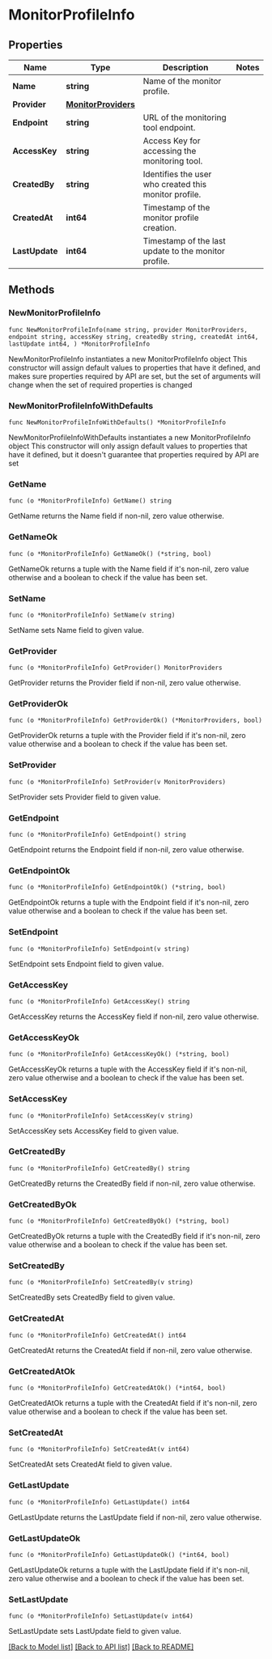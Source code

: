# MonitorProfileInfo

## Properties

Name | Type | Description | Notes
------------ | ------------- | ------------- | -------------
**Name** | **string** | Name of the monitor profile. | 
**Provider** | [**MonitorProviders**](MonitorProviders.md) |  | 
**Endpoint** | **string** | URL of the monitoring tool endpoint. | 
**AccessKey** | **string** | Access Key for accessing the monitoring tool. | 
**CreatedBy** | **string** | Identifies the user who created this monitor profile. | 
**CreatedAt** | **int64** | Timestamp of the monitor profile creation. | 
**LastUpdate** | **int64** | Timestamp of the last update to the monitor profile. | 

## Methods

### NewMonitorProfileInfo

`func NewMonitorProfileInfo(name string, provider MonitorProviders, endpoint string, accessKey string, createdBy string, createdAt int64, lastUpdate int64, ) *MonitorProfileInfo`

NewMonitorProfileInfo instantiates a new MonitorProfileInfo object
This constructor will assign default values to properties that have it defined,
and makes sure properties required by API are set, but the set of arguments
will change when the set of required properties is changed

### NewMonitorProfileInfoWithDefaults

`func NewMonitorProfileInfoWithDefaults() *MonitorProfileInfo`

NewMonitorProfileInfoWithDefaults instantiates a new MonitorProfileInfo object
This constructor will only assign default values to properties that have it defined,
but it doesn't guarantee that properties required by API are set

### GetName

`func (o *MonitorProfileInfo) GetName() string`

GetName returns the Name field if non-nil, zero value otherwise.

### GetNameOk

`func (o *MonitorProfileInfo) GetNameOk() (*string, bool)`

GetNameOk returns a tuple with the Name field if it's non-nil, zero value otherwise
and a boolean to check if the value has been set.

### SetName

`func (o *MonitorProfileInfo) SetName(v string)`

SetName sets Name field to given value.


### GetProvider

`func (o *MonitorProfileInfo) GetProvider() MonitorProviders`

GetProvider returns the Provider field if non-nil, zero value otherwise.

### GetProviderOk

`func (o *MonitorProfileInfo) GetProviderOk() (*MonitorProviders, bool)`

GetProviderOk returns a tuple with the Provider field if it's non-nil, zero value otherwise
and a boolean to check if the value has been set.

### SetProvider

`func (o *MonitorProfileInfo) SetProvider(v MonitorProviders)`

SetProvider sets Provider field to given value.


### GetEndpoint

`func (o *MonitorProfileInfo) GetEndpoint() string`

GetEndpoint returns the Endpoint field if non-nil, zero value otherwise.

### GetEndpointOk

`func (o *MonitorProfileInfo) GetEndpointOk() (*string, bool)`

GetEndpointOk returns a tuple with the Endpoint field if it's non-nil, zero value otherwise
and a boolean to check if the value has been set.

### SetEndpoint

`func (o *MonitorProfileInfo) SetEndpoint(v string)`

SetEndpoint sets Endpoint field to given value.


### GetAccessKey

`func (o *MonitorProfileInfo) GetAccessKey() string`

GetAccessKey returns the AccessKey field if non-nil, zero value otherwise.

### GetAccessKeyOk

`func (o *MonitorProfileInfo) GetAccessKeyOk() (*string, bool)`

GetAccessKeyOk returns a tuple with the AccessKey field if it's non-nil, zero value otherwise
and a boolean to check if the value has been set.

### SetAccessKey

`func (o *MonitorProfileInfo) SetAccessKey(v string)`

SetAccessKey sets AccessKey field to given value.


### GetCreatedBy

`func (o *MonitorProfileInfo) GetCreatedBy() string`

GetCreatedBy returns the CreatedBy field if non-nil, zero value otherwise.

### GetCreatedByOk

`func (o *MonitorProfileInfo) GetCreatedByOk() (*string, bool)`

GetCreatedByOk returns a tuple with the CreatedBy field if it's non-nil, zero value otherwise
and a boolean to check if the value has been set.

### SetCreatedBy

`func (o *MonitorProfileInfo) SetCreatedBy(v string)`

SetCreatedBy sets CreatedBy field to given value.


### GetCreatedAt

`func (o *MonitorProfileInfo) GetCreatedAt() int64`

GetCreatedAt returns the CreatedAt field if non-nil, zero value otherwise.

### GetCreatedAtOk

`func (o *MonitorProfileInfo) GetCreatedAtOk() (*int64, bool)`

GetCreatedAtOk returns a tuple with the CreatedAt field if it's non-nil, zero value otherwise
and a boolean to check if the value has been set.

### SetCreatedAt

`func (o *MonitorProfileInfo) SetCreatedAt(v int64)`

SetCreatedAt sets CreatedAt field to given value.


### GetLastUpdate

`func (o *MonitorProfileInfo) GetLastUpdate() int64`

GetLastUpdate returns the LastUpdate field if non-nil, zero value otherwise.

### GetLastUpdateOk

`func (o *MonitorProfileInfo) GetLastUpdateOk() (*int64, bool)`

GetLastUpdateOk returns a tuple with the LastUpdate field if it's non-nil, zero value otherwise
and a boolean to check if the value has been set.

### SetLastUpdate

`func (o *MonitorProfileInfo) SetLastUpdate(v int64)`

SetLastUpdate sets LastUpdate field to given value.



[[Back to Model list]](../README.md#documentation-for-models) [[Back to API list]](../README.md#documentation-for-api-endpoints) [[Back to README]](../README.md)


